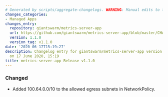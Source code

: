 ```yaml
---
# Generated by scripts/aggregate-changelogs. WARNING: Manual edits to this files will be overwritten.
changes_categories:
- Managed Apps
changes_entry:
  repository: giantswarm/metrics-server-app
  url: https://github.com/giantswarm/metrics-server-app/blob/master/CHANGELOG.md#110---2020-06-17
  version: 1.1.0
  version_tag: v1.1.0
date: '2020-06-17T15:19:27'
description: Changelog entry for giantswarm/metrics-server-app version 1.1.0, published
  on 17 June 2020, 15:19
title: metrics-server-app Release v1.1.0
---
```


### Changed
- Added 100.64.0.0/10 to the allowed egress subnets in NetworkPolicy.
